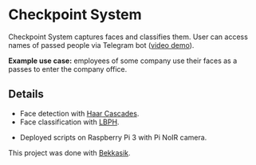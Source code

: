 # Checkpoint System

Checkpoint System captures faces and classifies them. User can access names of passed people via Telegram bot ([video demo](https://gfycat.com/ru/kindlyvillainousdunnart)).

**Example use case:** employees of some company use their faces as a passes to enter the company office.

## Details

* Face detection with [Haar Cascades](https://www.cs.cmu.edu/~efros/courses/LBMV07/Papers/viola-cvpr-01.pdf).
* Face classification with [LBPH](https://en.wikipedia.org/wiki/Local_binary_patterns).

- Deployed scripts on Raspberry Pi 3 with Pi NoIR camera. 

This project was done with [Bekkasik](https://github.com/Bekkasik).
